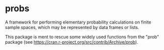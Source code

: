 # probs

A framework for performing elementary probability calculations on finite sample spaces, which may be represented by data frames or lists.  

This package is ment to rescue some widely used functions from the "prob" package (see <https://cran.r-project.org/src/contrib/Archive/prob>).
